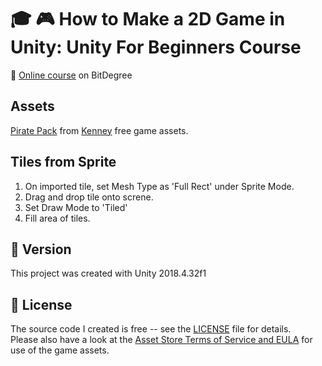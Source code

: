 # :mortar_board: :video_game: How to Make a 2D Game in Unity: Unity For Beginners Course

:link: [Online course](https://www.bitdegree.org/course/how-to-make-a-2d-game) on BitDegree

## Assets

[Pirate Pack](https://www.kenney.nl/assets/pirate-pack) from [Kenney](https://www.kenney.nl/) free game assets.

## Tiles from Sprite

1. On imported tile, set Mesh Type as 'Full Rect' under Sprite Mode.
2. Drag and drop tile onto screne.
3. Set Draw Mode to 'Tiled'
4. Fill area of tiles.

## :memo: Version

This project was created with Unity 2018.4.32f1

## :page_with_curl: License

The source code I created is free -- see the [LICENSE](LICENSE) file for details.  
Please also have a look at the [Asset Store Terms of Service and EULA](https://unity3d.com/legal/as_terms) for use of the game assets.

